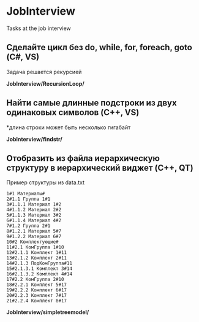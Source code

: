 # JobInterview
Tasks at the job interview

## Сделайте цикл без do, while, for, foreach, goto (С#, VS)
Задача решается рекурсией

**JobInterview/RecursionLoop/**
## Найти самые длинные подстроки из двух одинаковых символов (C++, VS)
*длина строки может быть несколько гигабайт

**JobInterview/findstr/**

## Отобразить из файла иерархическую структуру в иерархический виджет (C++, QT)
Пример структуры из data.txt
```
1#1 Материалы#
2#1.1 Группа 1#1
3#1.1.1 Материал 1#2
4#1.1.2 Материал 2#2
5#1.1.3 Материал 3#2
6#1.1.4 Материал 4#2
7#1.2 Группа 2#1
8#1.2.1 Материал 5#7
9#1.2.2 Материал 6#7
10#2 Комплектующие#
11#2.1 КомГруппа 1#10
12#2.1.1 Комплект 1#11
13#2.1.2 Комплект 2#11
14#2.1.3 ПодКомГруппа#11
15#2.1.3.1 Комплект 3#14
16#2.1.3.2 Комплект 4#14
17#2.2 КомГруппа 2#10
18#2.2.1 Комплект 5#17
19#2.2.2 Комплект 6#17
20#2.2.3 Комплект 7#17
21#2.2.4 Комплект 8#17
```

**JobInterview/simpletreemodel/**



